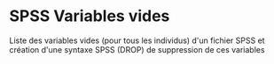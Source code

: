 # SPSS Variables vides
Liste des variables vides (pour tous les individus) d'un fichier SPSS et création d'une syntaxe SPSS (DROP) de suppression de ces variables
